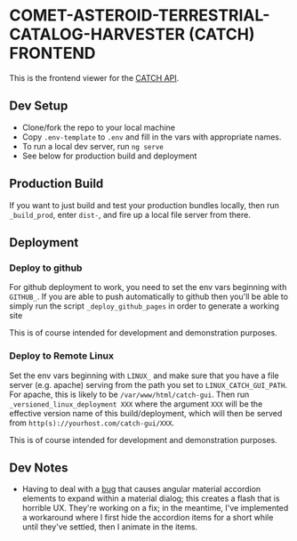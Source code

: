 # COMET-ASTEROID-TERRESTRIAL-CATALOG-HARVESTER (CATCH) FRONTEND

This is the frontend viewer for the [CATCH API](https://oort.astro.umd.edu/catch/docs).

## Dev Setup

- Clone/fork the repo to your local machine
- Copy `.env-template` to `.env` and fill in the vars with appropriate names.
- To run a local dev server, run `ng serve`
- See below for production build and deployment

## Production Build

If you want to just build and test your production bundles locally, then run `_build_prod`, enter `dist-`, and fire up a local file server from there.

## Deployment

### Deploy to github

For github deployment to work, you need to set the env vars beginning with `GITHUB_`. If you are able to push automatically to github then you'll be able to simply run the script `_deploy_github_pages` in order to generate a working site

This is of course intended for development and demonstration purposes.

### Deploy to Remote Linux

Set the env vars beginning with `LINUX_` and make sure that you have a file server (e.g. apache) serving from the path you set to `LINUX_CATCH_GUI_PATH`. For apache, this is likely to be `/var/www/html/catch-gui`. Then run `_versioned_linux_deployment XXX` where the argument `XXX` will be the effective version name of this build/deployment, which will then be served from `http(s)://yourhost.com/catch-gui/XXX`.

This is of course intended for development and demonstration purposes.

## Dev Notes

- Having to deal with a [bug](https://github.com/angular/components/issues/13870) that causes angular material accordion elements to expand within a material dialog; this creates a flash that is horrible UX. They're working on a fix; in the meantime, I've implemented a workaround where I first hide the accordion items for a short while until they've settled, then I animate in the items.
